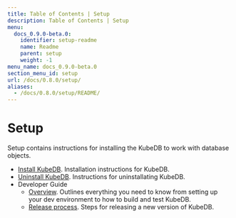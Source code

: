 ```yaml
---
title: Table of Contents | Setup
description: Table of Contents | Setup
menu:
  docs_0.9.0-beta.0:
    identifier: setup-readme
    name: Readme
    parent: setup
    weight: -1
menu_name: docs_0.9.0-beta.0
section_menu_id: setup
url: /docs/0.8.0/setup/
aliases:
  - /docs/0.8.0/setup/README/
---
```


# Setup

Setup contains instructions for installing the KubeDB to work with database objects.

- [Install KubeDB](/docs/setup/install.md). Installation instructions for KubeDB.
- [Uninstall KubeDB](/docs/setup/uninstall.md). Instructions for uninstallating KubeDB.
- Developer Guide
  - [Overview](/docs/setup/developer-guide/overview.md). Outlines everything you need to know from setting up your dev environment to how to build and test KubeDB.
  - [Release process](/docs/setup/developer-guide/release.md). Steps for releasing a new version of KubeDB.
